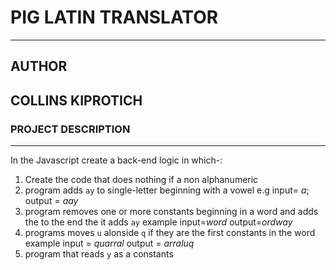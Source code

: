 # PIG LATIN TRANSLATOR
---
## AUTHOR
 COLLINS KIPROTICH
 ---
### PROJECT DESCRIPTION
---
In the Javascript create a back-end logic in which-:
 1. Create the code that does nothing if a non alphanumeric
 2. program adds `ay` to single-letter beginning with a vowel
      e.g input= *a*;
          output = *aay*
 3. program removes  one or more constants beginning in a word and adds the to the end the it adds `ay`
       example input=*word*
               output=*ordway*
 4. programs moves `u` alonside `q` if they are the first constants in the word
           example input = *quarral*
                   output = *arraluq*
 5. program that reads `y` as a constants
